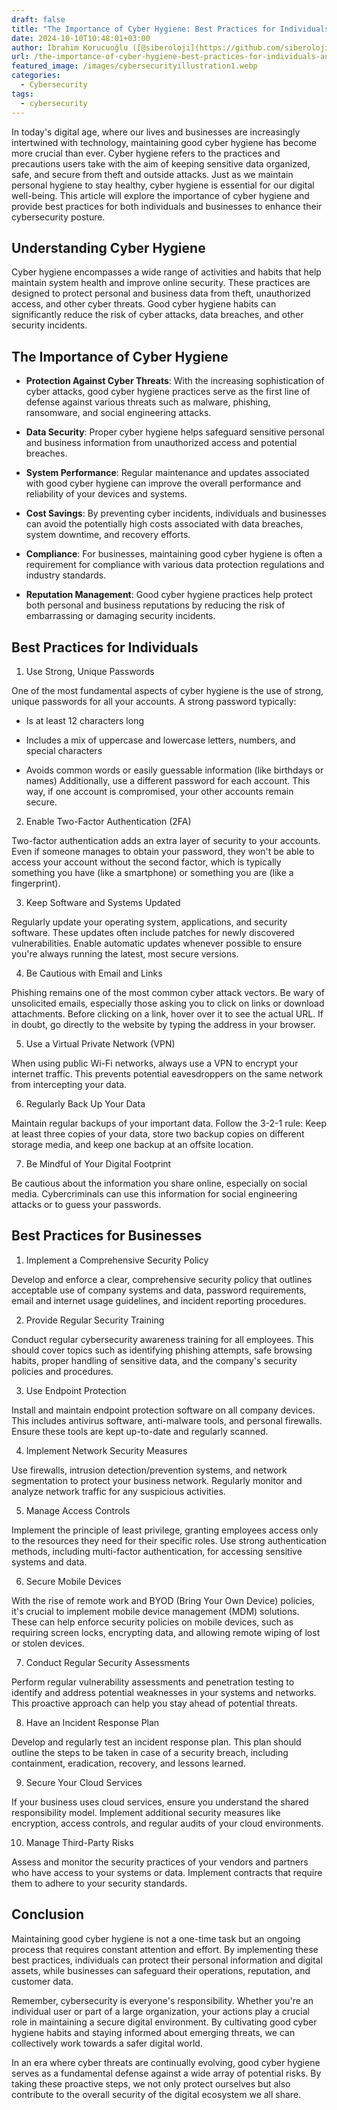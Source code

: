 ```yaml
---
draft: false
title: "The Importance of Cyber Hygiene: Best Practices for Individuals and Businesses"
date: 2024-10-10T10:48:01+03:00
author: İbrahim Korucuoğlu ([@siberoloji](https://github.com/siberoloji))
url: /the-importance-of-cyber-hygiene-best-practices-for-individuals-and-businesses/
featured_image: /images/cybersecurityillustration1.webp
categories:
  - Cybersecurity
tags:
  - cybersecurity
---
```



In today's digital age, where our lives and businesses are increasingly intertwined with technology, maintaining good cyber hygiene has become more crucial than ever. Cyber hygiene refers to the practices and precautions users take with the aim of keeping sensitive data organized, safe, and secure from theft and outside attacks. Just as we maintain personal hygiene to stay healthy, cyber hygiene is essential for our digital well-being. This article will explore the importance of cyber hygiene and provide best practices for both individuals and businesses to enhance their cybersecurity posture.



## Understanding Cyber Hygiene



Cyber hygiene encompasses a wide range of activities and habits that help maintain system health and improve online security. These practices are designed to protect personal and business data from theft, unauthorized access, and other cyber threats. Good cyber hygiene habits can significantly reduce the risk of cyber attacks, data breaches, and other security incidents.



## The Importance of Cyber Hygiene


* **Protection Against Cyber Threats**: With the increasing sophistication of cyber attacks, good cyber hygiene practices serve as the first line of defense against various threats such as malware, phishing, ransomware, and social engineering attacks.

* **Data Security**: Proper cyber hygiene helps safeguard sensitive personal and business information from unauthorized access and potential breaches.

* **System Performance**: Regular maintenance and updates associated with good cyber hygiene can improve the overall performance and reliability of your devices and systems.

* **Cost Savings**: By preventing cyber incidents, individuals and businesses can avoid the potentially high costs associated with data breaches, system downtime, and recovery efforts.

* **Compliance**: For businesses, maintaining good cyber hygiene is often a requirement for compliance with various data protection regulations and industry standards.

* **Reputation Management**: Good cyber hygiene practices help protect both personal and business reputations by reducing the risk of embarrassing or damaging security incidents.
## Best Practices for Individuals



1. Use Strong, Unique Passwords



One of the most fundamental aspects of cyber hygiene is the use of strong, unique passwords for all your accounts. A strong password typically:


* Is at least 12 characters long

* Includes a mix of uppercase and lowercase letters, numbers, and special characters

* Avoids common words or easily guessable information (like birthdays or names)
Additionally, use a different password for each account. This way, if one account is compromised, your other accounts remain secure.



2. Enable Two-Factor Authentication (2FA)



Two-factor authentication adds an extra layer of security to your accounts. Even if someone manages to obtain your password, they won't be able to access your account without the second factor, which is typically something you have (like a smartphone) or something you are (like a fingerprint).



3. Keep Software and Systems Updated



Regularly update your operating system, applications, and security software. These updates often include patches for newly discovered vulnerabilities. Enable automatic updates whenever possible to ensure you're always running the latest, most secure versions.



4. Be Cautious with Email and Links



Phishing remains one of the most common cyber attack vectors. Be wary of unsolicited emails, especially those asking you to click on links or download attachments. Before clicking on a link, hover over it to see the actual URL. If in doubt, go directly to the website by typing the address in your browser.



5. Use a Virtual Private Network (VPN)



When using public Wi-Fi networks, always use a VPN to encrypt your internet traffic. This prevents potential eavesdroppers on the same network from intercepting your data.



6. Regularly Back Up Your Data



Maintain regular backups of your important data. Follow the 3-2-1 rule: Keep at least three copies of your data, store two backup copies on different storage media, and keep one backup at an offsite location.



7. Be Mindful of Your Digital Footprint



Be cautious about the information you share online, especially on social media. Cybercriminals can use this information for social engineering attacks or to guess your passwords.



## Best Practices for Businesses



1. Implement a Comprehensive Security Policy



Develop and enforce a clear, comprehensive security policy that outlines acceptable use of company systems and data, password requirements, email and internet usage guidelines, and incident reporting procedures.



2. Provide Regular Security Training



Conduct regular cybersecurity awareness training for all employees. This should cover topics such as identifying phishing attempts, safe browsing habits, proper handling of sensitive data, and the company's security policies and procedures.



3. Use Endpoint Protection



Install and maintain endpoint protection software on all company devices. This includes antivirus software, anti-malware tools, and personal firewalls. Ensure these tools are kept up-to-date and regularly scanned.



4. Implement Network Security Measures



Use firewalls, intrusion detection/prevention systems, and network segmentation to protect your business network. Regularly monitor and analyze network traffic for any suspicious activities.



5. Manage Access Controls



Implement the principle of least privilege, granting employees access only to the resources they need for their specific roles. Use strong authentication methods, including multi-factor authentication, for accessing sensitive systems and data.



6. Secure Mobile Devices



With the rise of remote work and BYOD (Bring Your Own Device) policies, it's crucial to implement mobile device management (MDM) solutions. These can help enforce security policies on mobile devices, such as requiring screen locks, encrypting data, and allowing remote wiping of lost or stolen devices.



7. Conduct Regular Security Assessments



Perform regular vulnerability assessments and penetration testing to identify and address potential weaknesses in your systems and networks. This proactive approach can help you stay ahead of potential threats.



8. Have an Incident Response Plan



Develop and regularly test an incident response plan. This plan should outline the steps to be taken in case of a security breach, including containment, eradication, recovery, and lessons learned.



9. Secure Your Cloud Services



If your business uses cloud services, ensure you understand the shared responsibility model. Implement additional security measures like encryption, access controls, and regular audits of your cloud environments.



10. Manage Third-Party Risks



Assess and monitor the security practices of your vendors and partners who have access to your systems or data. Implement contracts that require them to adhere to your security standards.



## Conclusion



Maintaining good cyber hygiene is not a one-time task but an ongoing process that requires constant attention and effort. By implementing these best practices, individuals can protect their personal information and digital assets, while businesses can safeguard their operations, reputation, and customer data.



Remember, cybersecurity is everyone's responsibility. Whether you're an individual user or part of a large organization, your actions play a crucial role in maintaining a secure digital environment. By cultivating good cyber hygiene habits and staying informed about emerging threats, we can collectively work towards a safer digital world.



In an era where cyber threats are continually evolving, good cyber hygiene serves as a fundamental defense against a wide array of potential risks. By taking these proactive steps, we not only protect ourselves but also contribute to the overall security of the digital ecosystem we all share.
